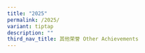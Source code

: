 ```yaml
---
title: "2025"
permalink: /2025/
variant: tiptap
description: ""
third_nav_title: 其他荣誉 Other Achievements
---
```

<p></p>
